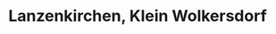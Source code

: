 ---
title: Lanzenkirchen, Klein Wolkersdorf
url: /lanzenkirchen-klein-wolkersdorf/
latitude: 47.753
longitude: 16.251
---
